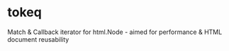 # tokeq
Match &amp; Callback iterator for html.Node - aimed for performance &amp; HTML document reusability
